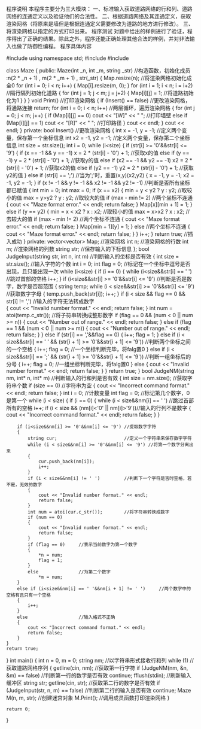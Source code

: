 程序说明
本程序主要分为三大模块：
一、标准输入获取道路网络的行和列、道路网络的连通定义以及验证他们的合法性。
二、根据道路网络及其连通定义，获取渲染网格（将原来是墙但是根据连通定义需要修改为道路的地方进行修改）。
三、将渲染网格以指定的方式打印出来。
程序测试
对题中给出的样例进行了验证，程序得出了正确的结果。除此之外，程序还能正确处理其他合法的样例，并对非法输入也做了防御性编程。
程序具体内容

#include<iostream>
using namespace std;
#include<vector>
#include<string>

class Maze
{
public:
	Maze(int _n, int _m, string _str)   //构造函数，初始化成员
		:n(2 * _n + 1)
		, m(2 * _m + 1)
		, str(_str)
	{
		Map.resize(n);                  //将渲染网格初始化成全0
		for (int i = 0; i < n; i++)
		{
			Map[i].resize(m, 0);
		}
		for (int i = 1; i < n; i = i+2) //隔行隔列初始化道路
		{
			for (int j = 1; j < m; j = j+2)
			{
				Map[i][j] = 1;          //将道路初始化为1
			}
		}
	}
	void Print()     //打印渲染网格
	{
		if (Insert() == false)				//更改渲染网格，将通路连接
			return;
		for (int i = 0; i < n; i++)         //两层循环，遍历渲染网格
		{
			for (int j = 0; j < m; j++)
			{
				if (Map[i][j] == 0)
					cout << "[W]" << " ";   //打印墙壁
				else if (Map[i][j] == 1)
					cout << "[R]" << " ";   //打印路径
			}
			cout << endl;
		}
		cout << endl;
	}
private:
	bool Insert()                //更改渲染网格
	{
		int x = -1, y = -1;      //定义两个变量，保存第一个坐标信息
		int x2 = -1, y2 = -1;    //定义两个变量，保存第二个坐标信息
		int size = str.size();
		int i = 0;
		while (i<size)
		{
			if (str[i] >= '0'&&str[i] <= '9')
			{
				if (x == -1 && y == -1)
					x = 2 * (str[i] - '0') + 1;     //获取x的值
				else if (y == -1)
					y = 2 * (str[i] - '0') + 1;     //获取y的值
				else if (x2 == -1 && y2 == -1)
					x2 = 2 * (str[i] - '0') + 1;    //获取x2的值
				else if (y2 == -1)
					y2 = 2 * (str[i] - '0') + 1;    //获取y2的值
			}
			else if (str[i] == ';')					//当为';'时，重置(x,y)(x2,y2)
			{
				x = -1, y = -1;
				x2 = -1, y2 = -1;
			}
			if (x != -1 && y != -1 && x2 != -1 && y2 != -1)    //判断是否所有坐标都已赋值
			{
				int min = 0;
				int max = 0;
				if (x == x2)
				{
					min = y < y2 ? y : y2;    //取较小的值
					max = y>y2 ? y : y2;      //取较大的值
					if (max - min != 2)       //两个坐标不连通
					{
						cout << "Maze format error." << endl;
						return false;
					}
					Map[x][min + 1] = 1;
				}
				else if (y == y2)
				{
					min = x < x2 ? x : x2;    //取较小的值
					max = x>x2 ? x : x2;      //去较大的值
					if (max - min != 2)       //两个坐标不连通
					{
						cout << "Maze format error." << endl;
						return false;
					}
					Map[min + 1][y] = 1;
				}
				else						 //两个坐标不连通
				{
					cout << "Maze format error." << endl;
					return false;
				}
			}
			i++;
		}
		return true;          //插入成功
	}
private:
	vector<vector<int>> Map;     //渲染网格
	int n;                       //渲染网格的行数
	int m;                       //渲染网格的列数
	string str;                  //保存输入的下标信息
};
bool JudgeInput(string str, int n, int m)      //判断输入的坐标是否有效
{
	int size = str.size();      //输入字符的个数
	int i = 0;
	int flag = 0;               //标记在一个坐标中逗号是否出现，且只能出现一次
	while (i<size)
	{
		if (i == 0)
		{
			while (i<size&&str[i] == ' ')		   //跳过首部的空格
				i++;
		}
		if (i<size&&str[i] >= '0'&&str[i] <= '9')  //判断是否是数字，数字是否超范围
		{
			string temp;
			while (i < size&&str[i] >= '0'&&str[i] <= '9')   //获取数字字母
			{
				temp.push_back(str[i]);
				i++;
			}
			if (i < size && flag == 0 && str[i] != ',')      //输入的字符无法转成数字   
			{
				cout << "Invalid number format." << endl;
				return false;
			}
			int num = atoi(temp.c_str());          //将子符串转换成整形数字
			if (flag == 0 && (num < 0 || num >= n))
			{
				cout << "Number out of range." << endl;
				return false;
			}
			else if (flag == 1 && (num < 0 || num >= m))
			{
				cout << "Number out of range." << endl;
				return false;
			}
		}
		else if (str[i] == ','&&flag == 0)
		{
			i++;
			flag = 1;
		}
		else if (i < size&&str[i] == ' ' && (str[i + 1] >= '0'&&str[i + 1] <= '9'))    //判断两个坐标之间的一个空格
		{
			i++;
			flag = 0;    //一个坐标判断完毕，将falg置0
		}
		else if (i < size&&str[i] == ';' && (str[i + 1] >= '0'&&str[i + 1] <= '9'))   //判断一组坐标后的分号
		{
			i++;
			flag = 0;    //一组坐标判断完毕，将falg置0
		}
		else
		{
			cout << "Invalid number format." << endl;
			return false;
		}
	}
	return true;
}
bool JudgeNM(string nm, int* n, int* m)   //判断输入的行和列是否有效
{
	int size = nm.size();   //获取字符串个数
	if (size == 0)          //字符串为空
	{
		cout << "Incorrect command format." << endl;
		return false;
	}
	int i = 0;         //计数变量
	int flag = 0;      //标记第几个数字，0是第一个
	while (i < size)
	{
		if (i == 0)
		{
			while (i < size&&nm[i] == ' ')           //跳过首部所有的空格
				i++;
			if (i < size && (nm[i]<'0' || nm[i]>'9'))//输入的行列不是数字
			{
				cout << "Incorrect command format." << endl;
				return false;
			}
		}

		if (i<size&&nm[i] >= '0'&&nm[i] <= '9')	//提取数字字符
		{
			string cur;							//定义一个字符串来保存数字字符
			while (i < size&&nm[i] >= '0'&&nm[i] <= '9') //将第一个数字分离出来
			{
				cur.push_back(nm[i]);
				i++;
			}
			if (i < size&&nm[i] != ' ')         //判断下一个字符是否时空格，若不是，无效的数字
			{
				cout << "Invalid number format." << endl;
				return false;
			}
			int num = atoi(cur.c_str());        //将字符串转换成数字
			if (num == 0)
			{
				cout << "Invalid number format." << endl;
				return false;
			}
			if (flag == 0)     //表示当前数字为第一个数字
			{
				*n = num;
				flag = 1;
			}
			else               //为第二个数字
				*m = num;
		}
		else if (i<size&&nm[i] == ' '&&nm[i + 1] != ' ')     //两个数字中的空格有且只有一个空格
		{
			i++;
		}
		else                   //输入格式不正确
		{
			cout << "Incorrect command format." << endl;
			return false;
		}
	}
	return true;
}
int main()
{
	int n = 0, m = 0;
	string nm;    //以字符串形式接收行和列
	while (1)     //获取道路网格序列
	{
		getline(cin, nm);     //获取第一行字符
		if (JudgeNM(nm, &n, &m) == false)       //判断第一行的数字是否有效
			continue;
		fflush(stdin);             //刷新输入缓冲区
		string str;
		getline(cin, str);         //获取第二行的数字是否有效
		if (JudgeInput(str, n, m) == false)        //判断第二行的输入是否有效
			continue;
		Maze M(n, m, str);         //创建迷宫对象
		M.Print();                 //调用成员函数打印渲染网格
	}

	return 0;
}
